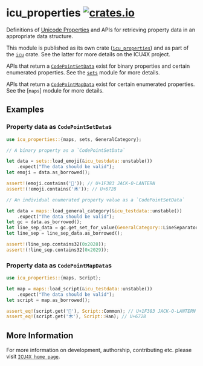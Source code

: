 # icu_properties [![crates.io](https://img.shields.io/crates/v/icu_properties)](https://crates.io/crates/icu_properties)

Definitions of [Unicode Properties] and APIs for
retrieving property data in an appropriate data structure.

This module is published as its own crate ([`icu_properties`](https://docs.rs/icu_properties/latest/icu_properties/))
and as part of the [`icu`](https://docs.rs/icu/latest/icu/) crate. See the latter for more details on the ICU4X project.

APIs that return a [`CodePointSetData`] exist for binary properties and certain enumerated
properties. See the [`sets`] module for more details.

APIs that return a [`CodePointMapData`] exist for certain enumerated properties. See the
[`maps`] module for more details.

## Examples

### Property data as `CodePointSetData`s

```rust
use icu_properties::{maps, sets, GeneralCategory};

// A binary property as a `CodePointSetData`

let data = sets::load_emoji(&icu_testdata::unstable())
    .expect("The data should be valid");
let emoji = data.as_borrowed();

assert!(emoji.contains('🎃')); // U+1F383 JACK-O-LANTERN
assert!(!emoji.contains('木')); // U+6728

// An individual enumerated property value as a `CodePointSetData`

let data = maps::load_general_category(&icu_testdata::unstable())
    .expect("The data should be valid");
let gc = data.as_borrowed();
let line_sep_data = gc.get_set_for_value(GeneralCategory::LineSeparator);
let line_sep = line_sep_data.as_borrowed();

assert!(line_sep.contains32(0x2028));
assert!(!line_sep.contains32(0x2029));
```

### Property data as `CodePointMapData`s

```rust
use icu_properties::{maps, Script};

let map = maps::load_script(&icu_testdata::unstable())
    .expect("The data should be valid");
let script = map.as_borrowed();

assert_eq!(script.get('🎃'), Script::Common); // U+1F383 JACK-O-LANTERN
assert_eq!(script.get('木'), Script::Han); // U+6728
```

[`ICU4X`]: ../icu/index.html
[Unicode Properties]: https://unicode-org.github.io/icu/userguide/strings/properties.html
[`CodePointSetData`]: crate::sets::CodePointSetData
[`CodePointMapData`]: crate::maps::CodePointMapData
[`sets`]: crate::sets

## More Information

For more information on development, authorship, contributing etc. please visit [`ICU4X home page`](https://github.com/unicode-org/icu4x).
